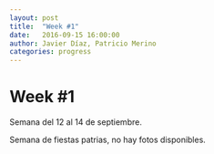 ```yaml
---
layout: post
title:  "Week #1"
date:   2016-09-15 16:00:00
author: Javier Díaz, Patricio Merino
categories: progress
---
```


# Week #1

Semana del 12 al 14 de septiembre.

Semana de fiestas patrias, no hay fotos disponibles.